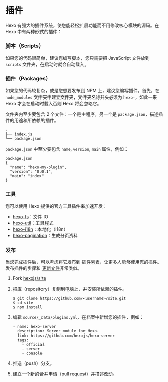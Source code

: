 # 插件



Hexo 有强大的插件系统，使您能轻松扩展功能而不用修改核心模块的源码。在 Hexo 中有两种形式的插件：

### 脚本（Scripts）

如果您的代码很简单，建议您编写脚本，您只需要把 JavaScript 文件放到 `scripts` 文件夹，在启动时就会自动载入。

### 插件（Packages）

如果您的代码较复杂，或是您想要发布到 NPM 上，建议您编写插件。首先，在 `node_modules` 文件夹中建立文件夹，文件夹名称开头必须为 `hexo-`，如此一来 Hexo 才会在启动时载入否则 Hexo 将会忽略它。

文件夹内至少要包含 2 个文件：一个是主程序，另一个是 `package.json`，描述插件的用途和所依赖的插件。

```
.
├── index.js
└── package.json
```

`package.json` 中至少要包含 `name`, `version`, `main` 属性，例如：

```
package.json
{
  "name": "hexo-my-plugin",
  "version": "0.0.1",
  "main": "index"
}
```

### 工具

您可以使用 Hexo 提供的官方工具插件来加速开发：

- [hexo-fs](https://github.com/hexojs/hexo-fs)：文件 IO
- [hexo-util](https://github.com/hexojs/hexo-util)：工具程式
- [hexo-i18n](https://github.com/hexojs/hexo-i18n)：本地化（i18n）
- [hexo-pagination](https://github.com/hexojs/hexo-pagination)：生成分页资料

### 发布

当您完成插件后，可以考虑将它发布到 [插件列表](https://hexo.io/plugins)，让更多人能够使用您的插件。发布插件的步骤和 [更新文件](https://hexo.io/zh-cn/docs/contributing.html#更新文件)非常类似。

1. Fork [hexojs/site](https://github.com/hexojs/site)

2. 把库（repository）复制到电脑上，并安装所依赖的插件。

   ```
   $ git clone https://github.com/<username>/site.git
   $ cd site
   $ npm install
   ```

3. 编辑 `source/_data/plugins.yml`，在档案中新增您的插件，例如：

   ```
   - name: hexo-server
     description: Server module for Hexo.
     link: https://github.com/hexojs/hexo-server
     tags:
       - official
       - server
       - console
   ```

4. 推送（push）分支。

5. 建立一个新的合并申请（pull request）并描述改动。